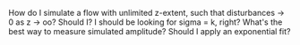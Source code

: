 How do I simulate a flow with unlimited z-extent, such that disturbances -> 0 as z -> oo? Should I?
I should be looking for sigma = k, right?
What's the best way to measure simulated amplitude?
Should I apply an exponential fit?
